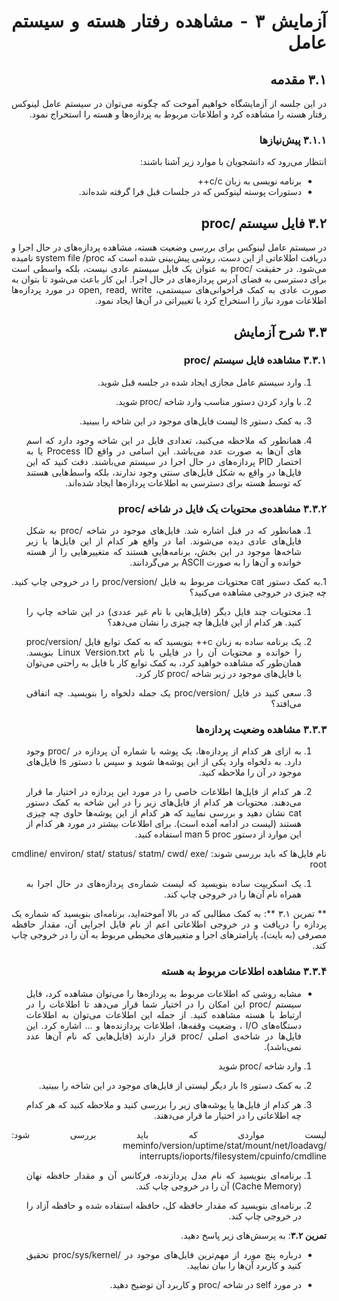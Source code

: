 <div dir="rtl" align='justify'>

# آزمایش ۳ - مشاهده رفتار هسته و سیستم عامل

## ۳.۱ مقدمه

در  این جلسه از آزمایشگاه خواهیم آموخت که چگونه می‌توان
در سیستم عامل لینوکس رفتار هسته را مشاهده کرد و اطلاعات
مربوط به پردازه‌ها و هسته را استخراج نمود.

### ۳.۱.۱ پیش‌نیازها
انتظار می‌رود که دانشجویان با موارد زیر آشنا باشند:

* برنامه نویسی به زبان c/c++
* دستورات پوسته لینوکس که در جلسات قبل فرا گرفته شده‌اند.

## ۳.۲ فایل سیستم /proc
در سیستم عامل لینوکس برای بررسی وضعیت هسته، مشاهده 
پردازه‌های در حال اجرا و دریافت اطلاعاتی از این دست، روشی
پیش‌بینی شده است که system file /proc نامیده می‌شود.
در حقیقت /proc به عنوان یک فایل سیستم عادی نیست، بلکه
واسطی است برای دسترسی به فضای آدرس پردازه‌های در حال اجرا.
این کار باعث می‌شود تا بتوان به صورت عادی به کمک
فراخوانی‌های سیستمی، open, read, write در مورد پردازه‌ها
اطلاعات مورد نیاز را استخراج کرد یا تغییراتی در آن‌ها
ایجاد نمود.

## ۳.۳ شرح آزمایش

### ۳.۳.۱ مشاهده فایل سیستم /proc

1. وارد سیستم عامل مجازی ایجاد شده در جلسه قبل شوید.

1. با وارد کردن دستور مناسب وارد شاخه /proc شوید.

1. به کمک دستور ls لیست فایل‌های موجود در این شاخه را
ببینید.

1. همانطور که ملاحظه می‌کنید، تعدادی فایل در این شاخه وجود
دارد که اسم های آن‌ها به صورت عدد می‌باشد. این اسامی در
واقع Process ID یا به اختصار PID پردازه‌های در حال اجرا
در سیستم می‌باشند. دقت کنید که این فایل‌ها در واقع
به شکل فایل‌های سنتی وجود ندارند، بلکه واسط‌هایی هستند
که توسط هسته برای دسترسی به اطلاعات پردازه‌ها ایجاد شده‌اند.

### ۳.۳.۲ مشاهده‌ی محتویات یک فایل در شاخه /proc

1. همانطور که در قبل اشاره شد. فایل‌های موجود در
شاخه /proc به شکل فایل‌های عادی دیده می‌شوند. اما در واقع
هر کدام از این فایل‌ها یا زیر شاخه‌ها موجود در این بخش،
برنامه‌هایی هستند که متغییر‌هایی را از هسته خوانده و آن‌ها را
به صورت ASCII بر می‌گردانند.

1.‌به کمک دستور cat محتویات مربوط به فایل /proc/version را
در خروجی چاپ کنید. چه چیزی در خروجی مشاهده می‌کنید؟

1. محتویات چند فایل دیگر (فایل‌هایی با نام غیر عددی) در 
این شاخه چاپ را کنید. هر کدام از این فایل‌ها چه چیزی را
نشان می‌دهد؟

1. یک برنامه ساده به زبان c++ بنویسید که به کمک
توابع <fstream> فایل /proc/version را خوانده و
محتویات آن را در فایلی با نام Linux Version.txt بنویسد.
همان‌طور که مشاهده خواهید کرد، به کمک توابع کار با فایل
به راحتی می‌توان با فایل‌های موجود در زیر شاخه /proc کار
کرد.

1. سعی کنید در فایل /proc/version یک جمله دلخواه را
بنویسید. چه اتفاقی می‌افتد؟

### ۳.۳.۳ مشاهده وضعیت پردازه‌ها

1. به ازای هر کدام از پردازه‌ها، یک پوشه با شماره آن پردازه
در /proc وجود دارد. به دلخواه وارد یکی از این پوشه‌ها شوید
و سپس با دستور ls فایل‌های موجود در آن را ملاحظه کنید.

1. هر کدام از فایل‌ها اطلاعات خاصی را در مورد این پردازه در
اختیار ما قرار می‌دهند. محتویات هر کدام از فایل‌های زیر
را در این شاخه به کمک دستور cat نشان دهید و بررسی نمایید
که هر کدام از این پوشه‌ها حاوی چه چیزی هستند
(لیست در ادامه آمده است). برای اطلاعات
بیشتر در مورد هر کدام از این موارد از دستور man 5 proc 
استفاده کنید.

نام فایل‌ها که باید بررسی شوند:
 cmdline/ environ/ stat/ status/ statm/ cwd/ exe/ root
 
 1. یک اسکریپت ساده بنویسید که لیست شماره‌ی پردازه‌های در
 حال اجرا به همراه نام آن‌ها را در خروجی چاپ کند.
 
 ** تمرین ۳.۱ **: به کمک مطالبی که در بالا آموخته‌اید،
 برنامه‌ای بنویسید که شماره یک پردازه را دریافت و در
 خروجی اطلاعاتی اعم از نام فایل اجرایی آن، مقدار حافظه
 مصرفی (به بایت)، پارامتر‌های اجرا و متغییرهای محیطی مربوط
 به آن را در خروجی  چاپ کند.
 
 ### ۳.۳.۴ مشاهده اطلاعات مربوط به هسته
 
 * مشابه روشی که اطلاعات مربوط به پردازه‌ها را می‌توان
 مشاهده کرد، فایل سیستم /proc این امکان را در اختیار شما
 قرار می‌دهد تا اطلاعات را در ارتباط با هسته مشاهده کنید.
 از جمله این اطلاعات می‌توان به اطلاعات دستگاه‌های I/O ،
 وضعیت وقفه‌ها، اطلاعات پردازنده‌ها و ... اشاره کرد.
 این فایل‌ها در شاخه‌ی اصلی /proc قرار دارند
 (فایل‌هایی که نام آن‌ها عدد نمی‌باشد).
 
 1. وارد شاخه /proc شوید
 
 1. به کمک دستور ls بار دیگر لیستی از فایل‌های موجود در 
 این شاخه را ببینید.
 
 1. هر کدام از فایل‌ها یا پوشه‌های زیر را بررسی کنید و
 ملاحظه کنید که هر کدام چه اطلاعاتی را در اختیار ما قرار
 می‌دهند.
 
 لیست مواردی که باید بررسی شود:
 meminfo/version/uptime/stat/mount/net/loadavg/
 interrupts/ioports/filesystem/cpuinfo/cmdline
 
 1. برنامه‌ای بنویسید که نام مدل پردازنده، فرکانس آن و 
 مقدار حافظه نهان (Cache Memory) آن را در خروجی چاپ کند.
 
 1. برنامه‌ای بنویسید که مقدار حافظه کل،
 حافظه استفاده شده و حافظه آزاد را در خروجی چاپ کند.
 
 **تمرین ۳.۲**: به پرسش‌های زیر پاسخ دهید.
 
 * درباره پنچ مورد از مهم‌ترین فایل‌های موجود
 در /proc/sys/kernel تحقیق کنید و کاربرد آن‌ها را بیان
 نمایید.
 
 * در مورد self در شاخه /proc و کاربرد آن توضیح دهید.
 
</div>
